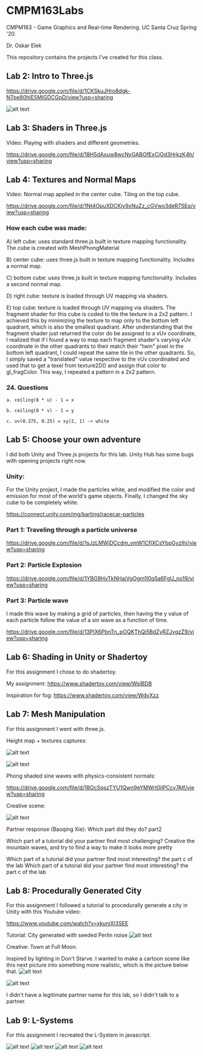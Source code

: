 # CMPM163Labs
CMPM163 - Game Graphics and Real-time Rendering. UC Santa Cruz Spring '20.

Dr. Oskar Elek

This repository contains the projects I've created for this class.

## Lab 2: Intro to Three.js
https://drive.google.com/file/d/1CKSkuJHro8dgk-NTpe80hlE5MIGDCGpD/view?usp=sharing

![alt text](https://github.com/LawTam/CMPM163Labs/blob/master/Lab2/lab2_screenshot.png)


## Lab 3: Shaders in Three.js
Video: Playing with shaders and different geometries.

https://drive.google.com/file/d/18H5dAxuw8wcNyGABOfExCjOd3HrkzK4h/view?usp=sharing


## Lab 4: Textures and Normal Maps
Video: Normal map applied in the center cube. Tiling on the top cube.

https://drive.google.com/file/d/1Nt4OpuXDCKjy9xNuZz_cGVwo3deR7SEq/view?usp=sharing
    
    
### How each cube was made:

A) left cube: uses standard three.js built in texture mapping functionality. The cube is created with MeshPhongMaterial

B) center cube: uses three.js built in texture mapping functionality. Includes a normal map.

C) bottom cube: uses three.js built in texture mapping functionality. Includes a second normal map.

D) right cube: texture is loaded through UV mapping via shaders. 

E) top cube: texture is loaded through UV mapping via shaders. The fragment shader for this cube is coded to tile the texture in a 2x2 pattern. I achieved this by minimizing the texture to map only to the bottom left quadrant, which is also the smallest quadrant. After understanding that the fragment shader just returned the color do be assigned to a vUv coordinate, I realized that if I found a way to map each fragment shader's varying vUv coordinate in the other quadrants to their match their "twin" pixel in the bottom left quadrant, I could repeat the same tile in the other quadrants. So, I simply saved a "translated" value respective to the vUv coordinated and used that to get a texel from texture2D() and assign that color to gl_fragColor. This way, I repeated a pattern in a 2x2 pattern.

### 24. Questions

    a. ceiling(8 * u) - 1 = x
    
    b. ceiling(8 * v) - 1 = y
    
    c. uv(0.375, 0.25) = xy(2, 1) -> white
    
## Lab 5: Choose your own adventure
I did both Unity and Three.js projects for this lab. Unity Hub has some bugs with opening projects right now. 

### Unity: 
For the Unity project, I made the particles white, and modified the color and emission for most of the world's game objects. Finally, I changed the sky cube to be completely white.

https://connect.unity.com/mg/karting/racecar-particles

### Part 1: Traveling through a particle universe
https://drive.google.com/file/d/1sJzLMWiDCcdm_ymW1CflXCsYbpGyzIhj/view?usp=sharing

### Part 2: Particle Explosion
https://drive.google.com/file/d/1YBG9HyTkNHaiVgOgm1I0q5a6FgU_no19/view?usp=sharing

### Part 3: Particle wave
I made this wave by making a grid of particles, then having the y value of each particle follow the value of a sin wave as a function of time.

https://drive.google.com/file/d/13PIX6PbnTn_pOQKThQi5BdZyRZJvqzZ9/view?usp=sharing

## Lab 6: Shading in Unity or Shadertoy
For this assignment I chose to do shadertoy.

My assignment: https://www.shadertoy.com/view/WslBDB

Inspiration for fog: https://www.shadertoy.com/view/WdyXzz

## Lab 7: Mesh Manipulation
For this assignment I went with three.js.

Height map + textures captures:

![alt text](https://github.com/LawTam/CMPM163Labs/blob/master/Lab7/grad_volcano.png)

![alt text](https://github.com/LawTam/CMPM163Labs/blob/master/Lab7/rock_volcano.png)

Phong shaded sine waves with physics-consistent normals:

https://drive.google.com/file/d/18OcSqszTYU1Qwn9eYMWrt0ilPCcv7Alf/view?usp=sharing

Creative scene:

![alt text](https://github.com/LawTam/CMPM163Labs/blob/master/Lab7/creative.png)

Partner response (Baoqing Xie): 
Which part did they do? part2

Which part of a tutorial did your partner find most challenging? Creative the mountain waves, and try to find a way to make it looks more pretty

Which part of a tutorial did your partner find most interesting? the part c of the lab
Which part of a tutorial did your partner find most interesting? the part c of the lab

## Lab 8: Procedurally Generated City
For this assignment I followed a tutorial to procedurally generate a city in Unity with this Youtube video:

https://www.youtube.com/watch?v=xkuniXI3SEE 

Tutorial: City generated with seeded Perlin noise
![alt text](https://github.com/LawTam/CMPM163Labs/blob/master/Lab8/tutorial.png)

Creative: Town at Full Moon. 

Inspired by lighting in Don't Starve. I wanted to make a cartoon scene like this next picture into something more realistic, which is the picture below that.
![alt text](https://github.com/LawTam/CMPM163Labs/blob/master/Lab8/dont_starve.jpg)

![alt text](https://github.com/LawTam/CMPM163Labs/blob/master/Lab8/creative.png)

I didn't have a legitimate partner name for this lab, so I didn't talk to a partner.

## Lab 9: L-Systems
For this assignment I recreated the L-System in javascript.

![alt text](https://github.com/LawTam/CMPM163Labs/blob/master/Lab9/1.png)
![alt text](https://github.com/LawTam/CMPM163Labs/blob/master/Lab9/2.png)
![alt text](https://github.com/LawTam/CMPM163Labs/blob/master/Lab9/3.png)
![alt text](https://github.com/LawTam/CMPM163Labs/blob/master/Lab8/4.png)